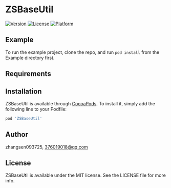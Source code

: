 # ZSBaseUtil

[![Version](https://img.shields.io/cocoapods/v/ZSBaseUtil.svg?style=flat)](https://cocoapods.org/pods/ZSBaseUtil)
[![License](https://img.shields.io/cocoapods/l/ZSBaseUtil.svg?style=flat)](https://cocoapods.org/pods/ZSBaseUtil)
[![Platform](https://img.shields.io/cocoapods/p/ZSBaseUtil.svg?style=flat)](https://cocoapods.org/pods/ZSBaseUtil)

## Example

To run the example project, clone the repo, and run `pod install` from the Example directory first.

## Requirements

## Installation

ZSBaseUtil is available through [CocoaPods](https://cocoapods.org). To install
it, simply add the following line to your Podfile:

```ruby
pod 'ZSBaseUtil'
```

## Author

zhangsen093725, 376019018@qq.com

## License

ZSBaseUtil is available under the MIT license. See the LICENSE file for more info.
